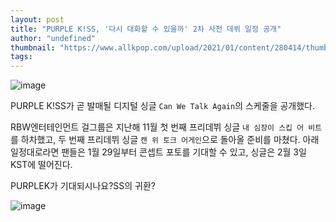 ```yaml
---
layout: post
title: "PURPLE K!SS, '다시 대화할 수 있을까' 2차 사전 데뷔 일정 공개"
author: "undefined"
thumbnail: "https://www.allkpop.com/upload/2021/01/content/280414/thumb/1611825247-20210128-purple.jpg"
tags: 
---
```



![image](https://www.allkpop.com/upload/2021/01/content/280414/1611825247-20210128-purple.jpg)

PURPLE K!SS가 곧 발매될 디지털 싱글 `Can We Talk Again`의 스케줄을 공개했다.

RBW엔터테인먼트 걸그룹은 지난해 11월 첫 번째 프리데뷔 싱글 `내 심장이 스킵 어 비트`를 하차했고, 두 번째 프리데뷔 싱글 `캔 위 토크 어게인`으로 돌아올 준비를 마쳤다. 아래 일정대로라면 팬들은 1월 29일부터 콘셉트 포토를 기대할 수 있고, 싱글은 2월 3일 KST에 떨어진다.

PURPLEK가 기대되시나요?SS의 귀환?

![image](https://i.redd.it/zs3td4b7h1e61.jpg)